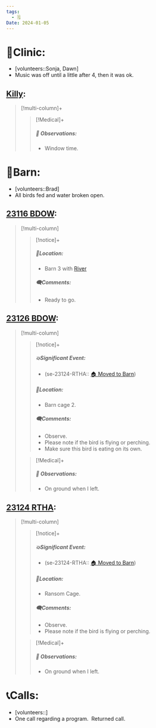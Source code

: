 ```yaml
---
tags:
  - 🗒️
Date: 2024-01-05
---
```


# 🏥Clinic:
- [volunteers::Sonja, Dawn]
- Music was off until a little after 4, then it was ok.

## [Killy](../RARE%20Birds/Ed%20Birds/Killy.md):
> [!multi-column]+
>
>> [!Medical]+
>> ##### 🔭 Observations:
>> - Window time.

# 🏡Barn:
- [volunteers::Brad]
- All birds fed and water broken open.

## [23116 BDOW](../RARE%20Birds/23116%20BDOW.md):
> [!multi-column]
>
>> [!notice]+
>> ##### 📍Location:
>>- Barn 3 with [River](../RARE%20Birds/Ed%20Birds/River.md)
>>
>> ##### 🗨️Comments:
>> - Ready to go.

## [23126 BDOW](../RARE%20Birds/23126%20BDOW.md):
> [!multi-column]
>
>> [!notice]+
>> ##### 💥Significant Event:
>>- (se-23124-RTHA:: [🏠 Moved to Barn](../Admin/Codes/Moved%20to%20Barn.md))
>>
>> ##### 📍Location:
>>- Barn cage 2.
>>
>> ##### 🗨️Comments:
>> - Observe.
>> - Please note if the bird is flying or perching.
>> - Make sure this bird is eating on its own.
>
>> [!Medical]+
>> ##### 🔭 Observations:
>> - On ground when I left.

## [23124 RTHA](../RARE%20Birds/23124%20RTHA.md):
> [!multi-column]
>
>> [!notice]+
>> ##### 💥Significant Event:
>>- (se-23124-RTHA:: [🏠 Moved to Barn](../Admin/Codes/Moved%20to%20Barn.md))
>>
>> ##### 📍Location:
>>- Ransom Cage.
>>
>> ##### 🗨️Comments:
>> - Observe.
>> - Please note if the bird is flying or perching.
>
>> [!Medical]+
>> ##### 🔭 Observations:
>> - On ground when I left.

# 📞Calls:
- [volunteers::]
- One call regarding a program.  Returned call.